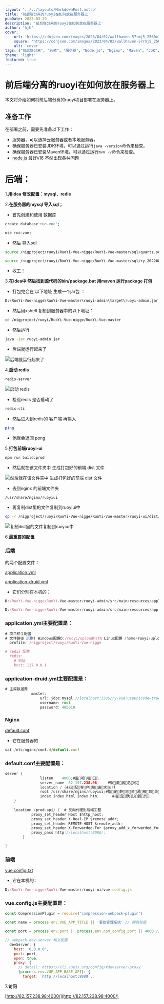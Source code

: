 ```yaml
---
layout: '../../layouts/MarkdownPost.astro'
title: '前后端分离的ruoyi在如何放在服务器上'
pubDate: 2023-03-29
description: '前后端分离的ruoyi在如何放在服务器上'
author: 'hjh'
cover:
    url: 'https://cdnjson.com/images/2023/04/02/wallhaven-57rmj5_2560x1440.png'
    square: 'https://cdnjson.com/images/2023/04/02/wallhaven-57rmj5_2560x1440.png'
    alt: 'cover'
tags: ["前后端分离", "若依", "服务器", "Node.js", "Nginx", "Maven", "JDK", "MySQL", "Redis"]
theme: 'light'
featured: true
---
```


# 前后端分离的ruoyi在如何放在服务器上



本文将介绍如何将前后端分离的ruoyi项目部署在服务器上。



## 准备工作

在部署之前，需要先准备以下工作：

- 服务器，可以选择云服务器或者本地服务器。
- 确保服务器已安装JDK环境，可以通过运行`java -version`命令来检查。
- 确保服务器已安装Maven环境，可以通过运行`mvn -v`命令来检查。
- [node.](http://node.is)js 最好v16 不然出现各种问题



# 后端：

1.**用idea 修改配置：mysql、redis**

2.**在服务器的mysql 导入sql；**



- 首先创建和使用 数据库

```bash
create database'ruo-vue';

use ruo-vue;
```



- 然后 导入sql

```bash
source /nigproject/ruoyi/RuoYi-Vue-nigge/RuoYi-Vue-master/sql/quartz.sql

source /nigproject/ruoyi/RuoYi-Vue-nigge/RuoYi-Vue-master/sql/ry_20220822.sql
```

- 收工！



3.**在idea中 然后找到源代码的bin/package.bat 用maven 运行package 打包**



- 打包完会在 以下地址 生成一个jar包 ：

```bash
D:\RuoYi-Vue-nigge\RuoYi-Vue-master\ruoyi-admin\target\ruoyi-admin.jar
```

- 然后用xshell 复制到服务器中的以下地址：

```bash
cd /nigproject/ruoyi/RuoYi-Vue-nigge/RuoYi-Vue-master
```

- 然后运行

```bash
java -jar ruoyi-admin.jar
```

- 后端就运行起来了

![后端就运行起来了](https://s2.loli.net/2023/04/03/yCTBzM5P6emhIA9.jpg)



4.**启动 redis**

```bash
redis-server
```

![启动 redis](https://s2.loli.net/2023/04/03/GNoh3xC4euYvPBT.jpg)



- 检验redis 是否启动了

```bash
redis-cli
```

- 然后进入到redis的 客户端 再输入

```bash
ping
```

- 他就会返回 pong



5.**打包前端ruoyi-ui**

```bash
npm run build:prod
```

- 然后就在该文件夹中 生成打包好的前端 dist 文件

![然后就在该文件夹中 生成打包好的前端 dist 文件](https://s2.loli.net/2023/04/03/sQOMvREHKyIFzVN.jpg)



- 去到nginx 的前端文件夹

```bash
/usr/share/nginx/ruoyiui
```

- 再复制dist里的文件复制到ruoyiui中

```bash
cp -r /nigproject/ruoyi/RuoYi-Vue-nigge/RuoYi-Vue-master/ruoyi-ui/dist/* .
```

![复制dist里的文件复制到ruoyiui中](https://s2.loli.net/2023/04/03/wHLC46MGaDKe9Oy.jpg)



6.**最重要的配置**



### 后端

的两个配置文件：

[application.yml](https://github.com/Ashesttt/RuoYi-Vue-nigge/blob/master/RuoYi-Vue-master/ruoyi-admin/src/main/resources/application.yml)

[application-druid.yml](https://github.com/Ashesttt/RuoYi-Vue-nigge/blob/master/RuoYi-Vue-master/ruoyi-admin/src/main/resources/application-druid.yml)

- 它们分别在本机的：

```jsx
D:/RuoYi-Vue-nigge/RuoYi-Vue-master/ruoyi-admin/src/main/resources/application.yml

D:/RuoYi-Vue-nigge/RuoYi-Vue-master/ruoyi-admin/src/main/resources/application-druid.yml
```

### application.yml主要配置是：

```jsx
# 项目相关配置
# 文件路径 示例( Windows配置D:/ruoyi/uploadPath Linux配置 /home/ruoyi/uploadPath )
  profile: /nigproject/ruoyi/RuoYi-Vue-nigge

# redis 配置
  redis:
    # 地址
    host: 127.0.0.1
```

### application-druid.yml主要配置是：

```jsx
# 主库数据源
            master:
                url: jdbc:mysql://localhost:3306/ry-vue?useUnicode=true&characterEncoding=utf8&zeroDateTimeBehavior=convertToNull&useSSL=true&serverTimezone=GMT%2B8
                username: root
                password: 485010
```

### Nginx

[default.conf](https://github.com/Ashesttt/picture/blob/main/default.conf)

- 它在服务器的

```jsx
cat /etc/nginx/conf.d/default.conf
```

### default.conf主要配置是：

```c
server {
                listen    4000;#监听端口
                server_name  82.157.238.98;    #服务器名称
                location / {#匹配客户端请求url
                root /usr/share/nginx/ruoyiui;#指定静态资源根目录
                index index.html index.htm;      #指定默认首页
    }
		
	location /prod-api/ {  # 反向代理到后端工程
            proxy_set_header Host $http_host;
            proxy_set_header X-Real-IP $remote_addr;
            proxy_set_header REMOTE-HOST $remote_addr;
            proxy_set_header X-Forwarded-For $proxy_add_x_forwarded_for;
            proxy_pass http://localhost:8080/;
        }

}
```

### 前端

[vue.config.txt](https://github.com/Ashesttt/picture/blob/main/vue.config.txt)

- 它在本机的：

```jsx
D:/RuoYi-Vue-nigge/RuoYi-Vue-master/ruoyi-ui/vue.config.js
```

### vue.config.js主要配置是：

```jsx
const CompressionPlugin = require('compression-webpack-plugin')

const name = process.env.VUE_APP_TITLE || '若依管理系统' // 网页标题

const port = process.env.port || process.env.npm_config_port || 4000 // 端口

// webpack-dev-server 相关配置
  devServer: {
    host: '0.0.0.0',
    port: port,
    open: true,
    proxy: {
      // detail: https://cli.vuejs.org/config/#devserver-proxy
      [process.env.VUE_APP_BASE_API]: {
        target: `http://localhost:8080`,
```

7.**访问**

[http://82.157.238.98:4000/](http://82.157.238.98:4000/)

[](http://jerryestt.top:4000/)
